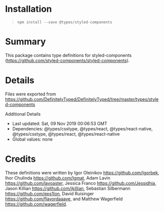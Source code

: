 # Installation
> `npm install --save @types/styled-components`

# Summary
This package contains type definitions for styled-components (https://github.com/styled-components/styled-components).

# Details
Files were exported from https://github.com/DefinitelyTyped/DefinitelyTyped/tree/master/types/styled-components

Additional Details
 * Last updated: Sat, 09 Nov 2019 00:06:53 GMT
 * Dependencies: @types/csstype, @types/react, @types/react-native, @types/csstype, @types/react, @types/react-native
 * Global values: none

# Credits
These definitions were written by Igor Oleinikov <https://github.com/Igorbek>, Ihor Chulinda <https://github.com/Igmat>, Adam Lavin <https://github.com/lavoaster>, Jessica Franco <https://github.com/Jessidhia>, Jason Killian <https://github.com/jkillian>, Sebastian Silbermann <https://github.com/eps1lon>, David Ruisinger <https://github.com/flavordaaave>, and Matthew Wagerfield <https://github.com/wagerfield>.
